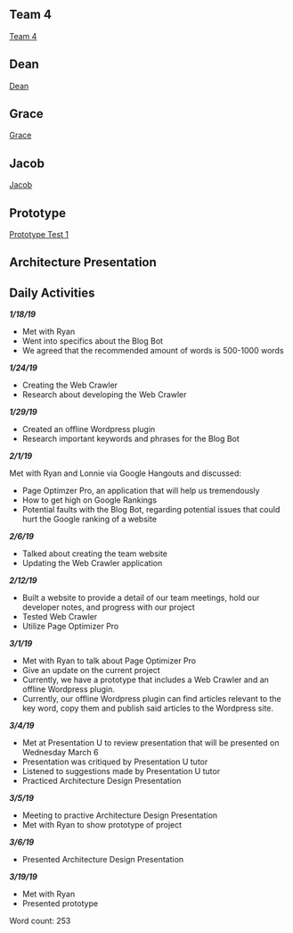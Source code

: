 ## Team 4
<!DOCTYPE html>
<html>
<body>
<a href="https://github.com/stripedmustard/Team4/edit/master/index.md">Team 4</a>	
</body>
</html>

## Dean
<html>
<body>
		<a href="https://github.com/stripedmustard/Team4/blob/master/Dean/Dean.md">Dean</a>	
	</body>
	</html>
	
## Grace
<html>
<body>
	<a href="https://github.com/stripedmustard/Team4/blob/master/Grace/Grace.md">Grace</a>	
</body>
</html>




## Jacob
<html>
<body>
	<a href="https://github.com/stripedmustard/Team4/blob/master/Jacob/Jacob.md">Jacob</a>
 
</body>
</html>

## Prototype
<html>
<body>
	<a href="https://www.youtube.com/watch?v=KMXrVrTFd3Y">Prototype Test 1</a>
</body>
</html>

## Architecture Presentation
<html>
<body>

</body>
</html>



## Daily Activities
**_1/18/19_**
- Met with Ryan
- Went into specifics about the Blog Bot
- We agreed that the recommended amount of words is 500-1000 words

**_1/24/19_**
- Creating the Web Crawler
- Research about developing the Web Crawler


**_1/29/19_**
- Created an offline Wordpress plugin
- Research important keywords and phrases for the Blog Bot

**_2/1/19_**<p>
Met with Ryan and Lonnie via Google Hangouts and discussed:<p>
- Page Optimzer Pro, an application that will help us tremendously
- How to get high on Google Rankings
- Potential faults with the Blog Bot, regarding potential issues that could hurt the Google ranking of a website

**_2/6/19_**
- Talked about creating the team website
- Updating the Web Crawler application

**_2/12/19_**
- Built a website to provide a detail of our team meetings, hold our developer notes, and progress with our project
- Tested Web Crawler
- Utilize Page Optimizer Pro

**_3/1/19_**
- Met with Ryan to talk about Page Optimizer Pro
- Give an update on the current project
- Currently, we have a prototype that includes a Web Crawler and an offline Wordpress plugin.
- Currently, our offline Wordpress plugin can find articles relevant to the key word, copy them and publish said articles to the Wordpress site. 

**_3/4/19_**
- Met at Presentation U to review presentation that will be presented on Wednesday March 6
- Presentation was critiqued by Presentation U tutor
- Listened to suggestions made by Presentation U tutor
- Practiced Architecture Design Presentation

**_3/5/19_**
- Meeting to practive Architecture Design Presentation
- Met with Ryan to show prototype of project

**_3/6/19_**
- Presented Architecture Design Presentation

**_3/19/19_**
- Met with Ryan
- Presented prototype

Word count: 253

